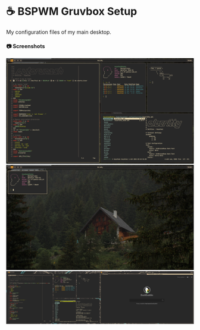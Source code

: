 # ☕ BSPWM Gruvbox Setup
My configuration files of my main desktop.

#### 📷 Screenshots
![screenshot](/screenshots/screenshot.png)
![pfetch](/screenshots/pfetch.png)
![dualmonitor](/screenshots/dualmonitor.png)
